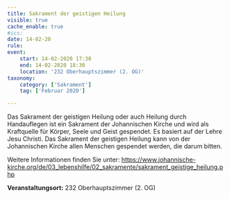 ```yaml
---
title: Sakrament der geistigen Heilung
visible: true
cache_enable: true
#ics: 
date: 14-02-20
rule: 
event:
	start: 14-02-2020 17:30
	end: 14-02-2020 18:30
	location: '232 Oberhauptszimmer (2. OG)'
taxonomy:
	category: ['Sakrament']
	tag: ['Februar 2020']

---
```

Das Sakrament der geistigen Heilung oder auch Heilung durch Handauflegen ist ein Sakrament der Johannischen Kirche und wird als Kraftquelle für Körper, Seele und Geist gespendet. Es basiert auf der Lehre Jesu Christi. Das Sakrament der geistigen Heilung kann von der Johannischen Kirche allen Menschen gespendet werden, die darum bitten.

Weitere Informationen finden Sie unter:
https://www.johannische-kirche.org/de/03_lebenshilfe/02_sakramente/sakrament_geistige_heilung.php



**Veranstaltungsort:** 232 Oberhauptszimmer (2. OG)

